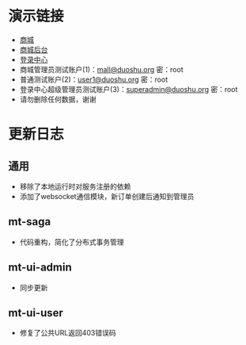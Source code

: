 # 演示链接
- [商城](https://www.duoshu.org)
- [商城后台](https://www.duoshu.org/admin)
- [登录中心](https://auth.duoshu.org)
- 商城管理员测试账户(1)：mall@duoshu.org 密：root
- 普通测试账户(2)：user1@duoshu.org 密：root
- 登录中心超级管理员测试账户(3)：superadmin@duoshu.org 密：root
- 请勿删除任何数据，谢谢
# 更新日志
## 通用
- 移除了本地运行时对服务注册的依赖
- 添加了websocket通信模块，新订单创建后通知到管理员
## mt-saga
- 代码重构，简化了分布式事务管理
## mt-ui-admin
- 同步更新
## mt-ui-user
- 修复了公共URL返回403错误码
